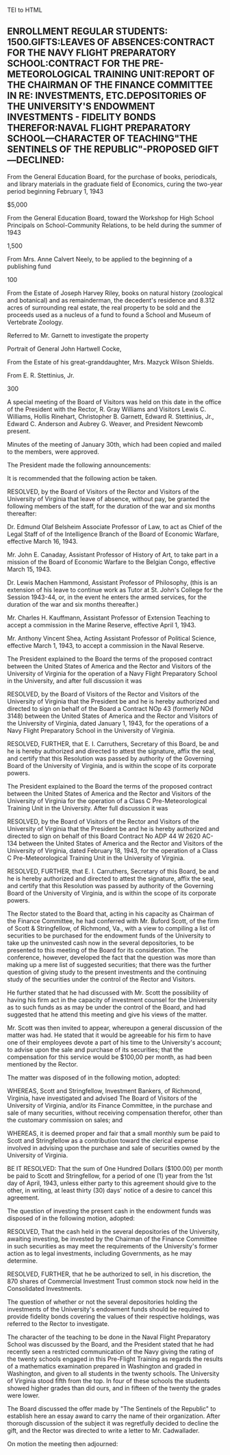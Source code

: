  TEI to HTML

ENROLLMENT REGULAR STUDENTS: 1500.GIFTS:LEAVES OF ABSENCES:CONTRACT FOR THE NAVY FLIGHT PREPARATORY SCHOOL:CONTRACT FOR THE PRE-METEOROLOGICAL TRAINING UNIT:REPORT OF THE CHAIRMAN OF THE FINANCE COMMITTEE IN RE: INVESTMENTS, ETC.DEPOSITORIES OF THE UNIVERSITY'S ENDOWMENT INVESTMENTS - FIDELITY BONDS THEREFOR:NAVAL FLIGHT PREPARATORY SCHOOL—CHARACTER OF TEACHING"THE SENTINELS OF THE REPUBLIC"-PROPOSED GIFT—DECLINED:
----------------------------------------------------------------------------------------------------------------------------------------------------------------------------------------------------------------------------------------------------------------------------------------------------------------------------------------------------------------------------------------------------------------------------------

From the General Education Board, for the purchase of books, periodicals, and library materials in the graduate field of Economics, curing the two-year period beginning February 1, 1943

$5,000

From the General Education Board, toward the Workshop for High School Principals on School-Community Relations, to be held during the summer of 1943

1,500

From Mrs. Anne Calvert Neely, to be applied to the beginning of a publishing fund

100

From the Estate of Joseph Harvey Riley, books on natural history (zoological and botanical) and as remainderman, the decedent's residence and 8.312 acres of surrounding real estate, the real property to be sold and the proceeds used as a nucleus of a fund to found a School and Museum of Vertebrate Zoology.

Referred to Mr. Garnett to investigate the property

Portrait of General John Hartwell Cocke,

From the Estate of his great-granddaughter, Mrs. Mazyck Wilson Shields.

From E. R. Stettinius, Jr.

300

A special meeting of the Board of Visitors was held on this date in the office of the President with the Rector, R. Gray Williams and Visitors Lewis C. Williams, Hollis Rinehart, Christopher B. Garnett, Edward R. Stettinius, Jr., Edward C. Anderson and Aubrey G. Weaver, and President Newcomb present.

Minutes of the meeting of January 30th, which had been copied and mailed to the members, were approved.

The President made the following announcements:

It is recommended that the following action be taken.

RESOLVED, by the Board of Visitors of the Rector and Visitors of the University of Virginia that leave of absence, without pay, be granted the following members of the staff, for the duration of the war and six months thereafter:

Dr. Edmund Olaf Belsheim Associate Professor of Law, to act as Chief of the Legal Staff of of the Intelligence Branch of the Board of Economic Warfare, effective March 16, 1943.

Mr. John E. Canaday, Assistant Professor of History of Art, to take part in a mission of the Board of Economic Warfare to the Belgian Congo, effective March 15, 1943.

Dr. Lewis Machen Hammond, Assistant Professor of Philosophy, (this is an extension of his leave to continue work as Tutor at St. John's College for the Session 1943-44, or, in the event he enters the armed services, for the duration of the war and six months thereafter.)

Mr. Charles H. Kauffmann, Assistant Professor of Extension Teaching to accept a commission in the Marine Reserve, effective April 1, 1943.

Mr. Anthony Vincent Shea, Acting Assistant Professor of Political Science, effective March 1, 1943, to accept a commission in the Naval Reserve.

The President explained to the Board the terms of the proposed contract between the United States of America and the Rector and Visitors of the University of Virginia for the operation of a Navy Flight Preparatory School in the University, and after full discussion it was

RESOLVED, by the Board of Visitors of the Rector and Visitors of the University of Virginia that the President be and he is hereby authorized and directed to sign on behalf of the Board a Contract NOp 43 (formerly NOd 3148) between the United States of America and the Rector and Visitors of the University of Virginia, dated January 1, 1943, for the operations of a Navy Flight Preparatory School in the University of Virginia.

RESOLVED, FURTHER, that E. I. Carruthers, Secretary of this Board, be and he is hereby authorized and directed to attest the signature, affix the seal, and certify that this Resolution was passed by authority of the Governing Board of the University of Virginia, and is within the scope of its corporate powers.

The President explained to the Board the terms of the proposed contract between the United States of America and the Rector and Visitors of the University of Virginia for the operation of a Class C Pre-Meteorological Training Unit in the University. After full discussion it was

RESOLVED, by the Board of Visitors of the Rector and Visitors of the University of Virginia that the President be and he is hereby authorized and directed to sign on behalf of this Board Contract No ADP 44 W 2620 AC-134 between the United States of America and the Rector and Visitors of the University of Virginia, dated February 18, 1943, for the operation of a Class C Pre-Meteorological Training Unit in the University of Virginia.

RESOLVED, FURTHER, that E. I. Carruthers, Secretary of this Board, be and he is hereby authorized and directed to attest the signature, affix the seal, and certify that this Resolution was passed by authority of the Governing Board of the University of Virginia, and is within the scope of its corporate powers.

The Rector stated to the Board that, acting in his capacity as Chairman of the Finance Committee, he had conferred with Mr. Buford Scott, of the firm of Scott & Stringfellow, of Richmond, Va., with a view to compiling a list of securities to be purchased for the endowment funds of the University to take up the uninvested cash now in the several depositories, to be presented to this meeting of the Board for its consideration. The conference, however, developed the fact that the question was more than making up a mere list of suggested securities; that there was the further question of giving study to the present investments and the continuing study of the securities under the control of the Rector and Visitors.

He further stated that he had discussed with Mr. Scott the possibility of having his firm act in the capacity of investment counsel for the University as to such funds as as may be under the control of the Board, and had suggested that he attend this meeting and give his views of the matter.

Mr. Scott was then invited to appear, whereupon a general discussion of the matter was had. He stated that it would be agreeable for his firm to have one of their employees devote a part of his time to the University's account; to advise upon the sale and purchase of its securities; that the compensation for this service would be $100,00 per month, as had been mentioned by the Rector.

The matter was disposed of in the following motion, adopted:

WHEREAS, Scott and Stringfellow, Investment Bankers, of Richmond, Virginia, have investigated and advised The Board of Visitors of the University of Virginia, and/or its Finance Committee, in the purchase and sale of many securities, without receiving compensation therefor, other than the customary commission on sales; and

WHEREAS, it is deemed proper and fair that a small monthly sum be paid to Scott and Stringfellow as a contribution toward the clerical expense involved in advising upon the purchase and sale of securities owned by the University of Virginia.

BE IT RESOLVED: That the sum of One Hundred Dollars ($100.00) per month be paid to Scott and Stringfellow, for a period of one (1) year from the 1st day of April, 1943, unless either party to this agreement should give to the other, in writing, at least thirty (30) days' notice of a desire to cancel this agreement.

The question of investing the present cash in the endowment funds was disposed of in the following motion, adopted:

RESOLVED, That the cash held in the several depositories of the University, awaiting investing, be invested by the Chairman of the Finance Committee in such securities as may meet the requirements of the University's former action as to legal investments, including Governments, as he may determine.

RESOLVED, FURTHER, that he be authorized to sell, in his discretion, the 870 shares of Commercial Investment Trust common stock now held in the Consolidated Investments.

The question of whether or not the several depositories holding the investments of the University's endowment funds should be required to provide fidelity bonds covering the values of their respective holdings, was referred to the Rector to investigate.

The character of the teaching to be done in the Naval Flight Preparatory School was discussed by the Board, and the President stated that he had recently seen a restricted communication of the Navy giving the rating of the twenty schools engaged in this Pre-Flight Training as regards the results of a mathematics examination prepared in Washington and graded in Washington, and given to all students in the twenty schools. The University of Virginia stood fifth from the top. In four of these schools the students showed higher grades than did ours, and in fifteen of the twenty the grades were lower.

The Board discussed the offer made by "The Sentinels of the Republic" to establish here an essay award to carry the name of their organization. After thorough discussion of the subject it was regretfully decided to decline the gift, and the Rector was directed to write a letter to Mr. Cadwallader.

On motion the meeting then adjourned: